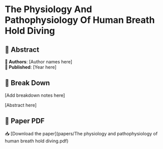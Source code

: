 # The Physiology And Pathophysiology Of Human Breath Hold Diving



## 🧬 Abstract



**👤 Authors**: [Author names here]  
**📅 Published**: [Year here]


## 🧠 Break Down

[Add breakdown notes here]

[Abstract here]



## 📄 Paper PDF

📥 [Download the paper](papers/The physiology and pathophysiology of human breath hold diving.pdf)